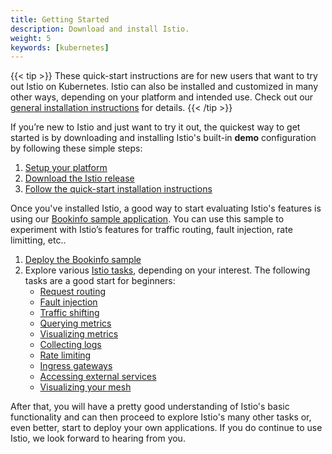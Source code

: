 ```yaml
---
title: Getting Started
description: Download and install Istio.
weight: 5
keywords: [kubernetes]
---
```


{{< tip >}}
These quick-start instructions are for new users that want to try out Istio on Kubernetes.
Istio can also be installed and customized in many other ways, depending on your platform and intended use.
Check out our [general installation instructions](/docs/setup/) for details.
{{< /tip >}}

If you’re new to Istio and just want to try it out, the quickest way to get started is
by downloading and installing Istio's built-in **demo** configuration by following these simple steps:

1. [Setup your platform](/docs/setup/kubernetes/platform-setup/)
1. [Download the Istio release](/docs/setup/kubernetes/#downloading-the-release)
1. [Follow the quick-start installation instructions](/docs/setup/kubernetes/install/kubernetes)

Once you've installed Istio, a good way to start evaluating Istio's features is using our
[Bookinfo sample application](/docs/examples/bookinfo/).
You can use this sample to experiment with Istio’s features for traffic routing,
fault injection, rate limitting, etc..

1. [Deploy the Bookinfo sample](/docs/examples/bookinfo/#if-you-are-running-on-kubernetes)
1. Explore various [Istio tasks](/docs/tasks/), depending on your interest.
    The following tasks are a good start for beginners:
    * [Request routing](/docs/tasks/traffic-management/request-routing/)
    * [Fault injection](/docs/tasks/traffic-management/fault-injection/)
    * [Traffic shifting](/docs/tasks/traffic-management/traffic-shifting/)
    * [Querying metrics](/docs/tasks/telemetry/metrics/querying-metrics/)
    * [Visualizing metrics](/docs/tasks/telemetry/metrics/using-istio-dashboard/)
    * [Collecting logs](/docs/tasks/telemetry/logs/collecting-logs/)
    * [Rate limiting](/docs/tasks/policy-enforcement/rate-limiting/)
    * [Ingress gateways](/docs/tasks/traffic-management/ingress/ingress-control/)
    * [Accessing external services](/docs/tasks/traffic-management/egress/egress-control/)
    * [Visualizing your mesh](/docs/tasks/telemetry/kiali/)

After that, you will have a pretty good understanding of Istio's basic functionality and can then
proceed to explore Istio's many other tasks or, even better, start to deploy your own applications.
If you do continue to use Istio, we look forward to hearing from you.
